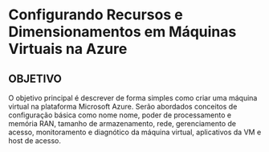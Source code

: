 # Configurando Recursos e Dimensionamentos em Máquinas Virtuais na Azure

## OBJETIVO
O objetivo principal é descrever de forma simples como criar uma máquina virtual na plataforma Microsoft Azure. Serão abordados
conceitos de configuração básica como nome nome, poder de processamento e memória RAN, tamanho de armazenamento, rede, gerenciamento
de acesso, monitoramento e diagnótico da máquina virtual, aplicativos da VM e host de acesso.
